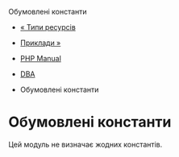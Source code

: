 Обумовлені константи

-   [« Типи ресурсів](dba.resources.md)
    
-   [Приклади »](dba.examples.md)
    
-   [PHP Manual](index.md)
    
-   [DBA](book.dba.md)
    
-   Обумовлені константи
    

# Обумовлені константи

Цей модуль не визначає жодних константів.